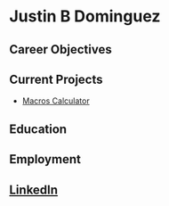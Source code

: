 # Justin B Dominguez

## Career Objectives

## Current Projects

* [Macros Calculator](macros-calculator)

## Education

## Employment

## [LinkedIn](https://linkedin.com/in/justin-dominguez-8912b319)
